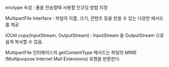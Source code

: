 enctype 속성 : 폼을 전송할때 사용할 인코딩 방법 지정

MultipartFile Interface : 파일의 이름, 크기, 콘텐츠 등을 얻을 수 있는 다양한 메서드를 제공

IOUtil.copy(InputStream, OutputStream) : InputStream 을 OutputStream 으로 쉽게 복사할 수 있음.

MultipartFile 인터페이스의 getContentType 메서드는 파일의 MIME (Multipurpose Internet Mail Extensions) 유형을 반환한다. 
